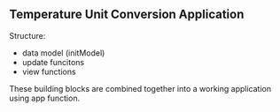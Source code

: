 ## Temperature Unit Conversion Application

Structure:
- data model (initModel)
- update funcitons
- view functions

These building blocks are combined together into a working application using app function.
